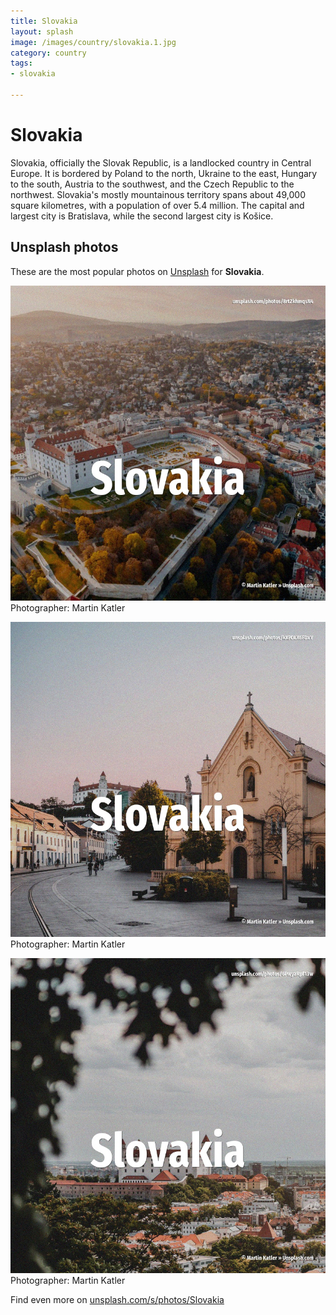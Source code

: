 ```yaml
---
title: Slovakia
layout: splash
image: /images/country/slovakia.1.jpg
category: country
tags:
- slovakia

---
```

# Slovakia

Slovakia, officially the Slovak Republic, is a landlocked country in Central Europe.
It is bordered by Poland to the north, Ukraine to the east, Hungary to the south, Austria to the 
southwest, and the Czech Republic to the northwest.
Slovakia's mostly mountainous territory spans about 49,000 square kilometres, with a population of 
over 5.4 million.
The capital and largest city is Bratislava, while the second largest city is Košice.

 
## Unsplash photos
These are the most popular photos on [Unsplash](https://unsplash.com) for **Slovakia**.
 
![Slovakia](/images/country/slovakia.1.jpg)
Photographer:  Martin Katler
 
![Slovakia](/images/country/slovakia.2.jpg)
Photographer:  Martin Katler
 
![Slovakia](/images/country/slovakia.3.jpg)
Photographer:  Martin Katler
 
Find even more on [unsplash.com/s/photos/Slovakia](https://unsplash.com/s/photos/Slovakia)
 
